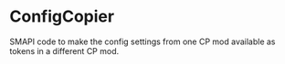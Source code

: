 # ConfigCopier
SMAPI code to make the config settings from one CP mod available as tokens in a different CP mod.
